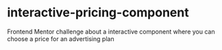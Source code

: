 # interactive-pricing-component
Frontend Mentor challenge about a interactive component where you can choose a price for an advertising plan
